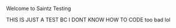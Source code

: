 <html>
<head>

<font color red> Welcome to Saintz Testing

</head>

<body>
THIS IS JUST A TEST BC I DONT KNOW HOW TO CODE
</body>
too bad lol
</html>
